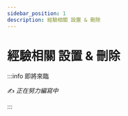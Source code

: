 ```yaml
---
sidebar_position: 1
description: 經驗相關 設置 & 刪除
---
```


# 經驗相關 設置 & 刪除

<head>
  <title>經驗相關 設置 & 刪除</title>
</head>

:::info 即將來臨

✍️ _正在努力編寫中_

:::
